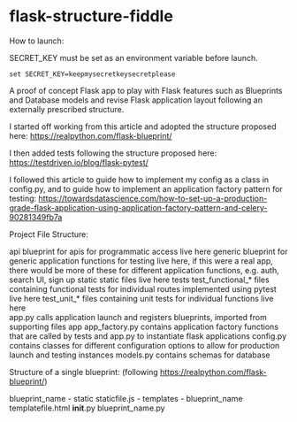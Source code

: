 # flask-structure-fiddle

How to launch:

SECRET_KEY must be set as an environment variable before launch.

    set SECRET_KEY=keepmysecretkeysecretplease


A proof of concept Flask app to play with Flask features such as Blueprints and Database models and revise Flask application layout following an externally prescribed structure.

I started off working from this article and adopted the structure proposed here:
https://realpython.com/flask-blueprint/

I then added tests following the structure proposed here:
https://testdriven.io/blog/flask-pytest/

I followed this article to guide how to implement my config as a class in config.py, and to guide how to implement an application factory pattern for testing:
https://towardsdatascience.com/how-to-set-up-a-production-grade-flask-application-using-application-factory-pattern-and-celery-90281349fb7a



Project File Structure:

api
    blueprint for apis for programmatic access live here
generic
    blueprint for generic application functions for testing live here, if this were a real app, there would be more of these for different application functions, e.g. auth, search UI, sign up
static
    static files live here
tests
    test_functional_* files containing functional tests for individual routes implemented using pytest live here
    test_unit_* files containing unit tests for individual functions live here  
app.py
    calls application launch and registers blueprints, imported from supporting files
app
    app_factory.py
        contains application factory functions that are called by tests and app.py to instantiate flask applications
    config.py
        contains classes for different configuration options to allow for production launch and testing instances
    models.py
        contains schemas for database


Structure of a single blueprint: (following https://realpython.com/flask-blueprint/)

blueprint_name
    - static
        staticfile.js
    - templates
        - blueprint_name
            templatefile.html
    __init__.py
    blueprint_name.py
